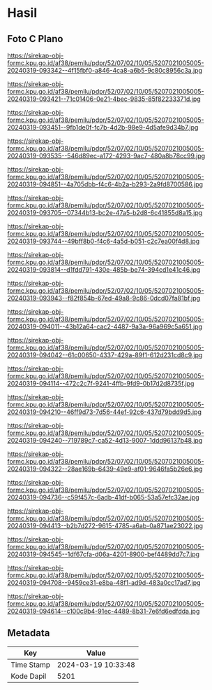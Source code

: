 # Hasil

## Foto C Plano

https://sirekap-obj-formc.kpu.go.id/af38/pemilu/pdpr/52/07/02/10/05/5207021005005-20240319-093342--4f15fbf0-a846-4ca8-a6b5-9c80c8956c3a.jpg

https://sirekap-obj-formc.kpu.go.id/af38/pemilu/pdpr/52/07/02/10/05/5207021005005-20240319-093421--71c01406-0e21-4bec-9835-85f82233371d.jpg

https://sirekap-obj-formc.kpu.go.id/af38/pemilu/pdpr/52/07/02/10/05/5207021005005-20240319-093451--9fb1de0f-fc7b-4d2b-98e9-4d5afe9d34b7.jpg

https://sirekap-obj-formc.kpu.go.id/af38/pemilu/pdpr/52/07/02/10/05/5207021005005-20240319-093535--546d89ec-a172-4293-9ac7-480a8b78cc99.jpg

https://sirekap-obj-formc.kpu.go.id/af38/pemilu/pdpr/52/07/02/10/05/5207021005005-20240319-094851--4a705dbb-f4c6-4b2a-b293-2a9fd8700586.jpg

https://sirekap-obj-formc.kpu.go.id/af38/pemilu/pdpr/52/07/02/10/05/5207021005005-20240319-093705--07344b13-bc2e-47a5-b2d8-6c41855d8a15.jpg

https://sirekap-obj-formc.kpu.go.id/af38/pemilu/pdpr/52/07/02/10/05/5207021005005-20240319-093744--49bff8b0-f4c6-4a5d-b051-c2c7ea00f4d8.jpg

https://sirekap-obj-formc.kpu.go.id/af38/pemilu/pdpr/52/07/02/10/05/5207021005005-20240319-093814--d1fdd791-430e-485b-be74-394cd1e41c46.jpg

https://sirekap-obj-formc.kpu.go.id/af38/pemilu/pdpr/52/07/02/10/05/5207021005005-20240319-093943--f82f854b-67ed-49a8-9c86-0dcd07fa81bf.jpg

https://sirekap-obj-formc.kpu.go.id/af38/pemilu/pdpr/52/07/02/10/05/5207021005005-20240319-094011--43b12a64-cac2-4487-9a3a-96a969c5a651.jpg

https://sirekap-obj-formc.kpu.go.id/af38/pemilu/pdpr/52/07/02/10/05/5207021005005-20240319-094042--61c00650-4337-429a-89f1-612d231cd8c9.jpg

https://sirekap-obj-formc.kpu.go.id/af38/pemilu/pdpr/52/07/02/10/05/5207021005005-20240319-094114--472c2c7f-9241-4ffb-9fd9-0b17d2d8735f.jpg

https://sirekap-obj-formc.kpu.go.id/af38/pemilu/pdpr/52/07/02/10/05/5207021005005-20240319-094210--46ff9d73-7d56-44ef-92c6-437d79bdd9d5.jpg

https://sirekap-obj-formc.kpu.go.id/af38/pemilu/pdpr/52/07/02/10/05/5207021005005-20240319-094240--719789c7-ca52-4d13-9007-1ddd96137b48.jpg

https://sirekap-obj-formc.kpu.go.id/af38/pemilu/pdpr/52/07/02/10/05/5207021005005-20240319-094322--28ae169b-6439-49e9-af01-9646fa5b26e6.jpg

https://sirekap-obj-formc.kpu.go.id/af38/pemilu/pdpr/52/07/02/10/05/5207021005005-20240319-094736--c59f457c-6adb-41df-b065-53a57efc32ae.jpg

https://sirekap-obj-formc.kpu.go.id/af38/pemilu/pdpr/52/07/02/10/05/5207021005005-20240319-094413--b2b7d272-9615-4785-a6ab-0a871ae23022.jpg

https://sirekap-obj-formc.kpu.go.id/af38/pemilu/pdpr/52/07/02/10/05/5207021005005-20240319-094545--1df67cfa-d06a-4201-8900-bef4489dd7c7.jpg

https://sirekap-obj-formc.kpu.go.id/af38/pemilu/pdpr/52/07/02/10/05/5207021005005-20240319-094708--9459ce31-e8ba-48f1-ad9d-483a0cc17ad7.jpg

https://sirekap-obj-formc.kpu.go.id/af38/pemilu/pdpr/52/07/02/10/05/5207021005005-20240319-094614--c100c9b4-91ec-4489-8b31-7e6fd6edfdda.jpg


## Metadata

| Key        | Value               |
| ---------- | ------------------- |
| Time Stamp | 2024-03-19 10:33:48 |
| Kode Dapil | 5201                |



